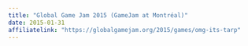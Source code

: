 ```yaml
---
title: "Global Game Jam 2015 (GameJam at Montréal)"
date: 2015-01-31
affiliatelink: "https://globalgamejam.org/2015/games/omg-its-tarp"
---
```




